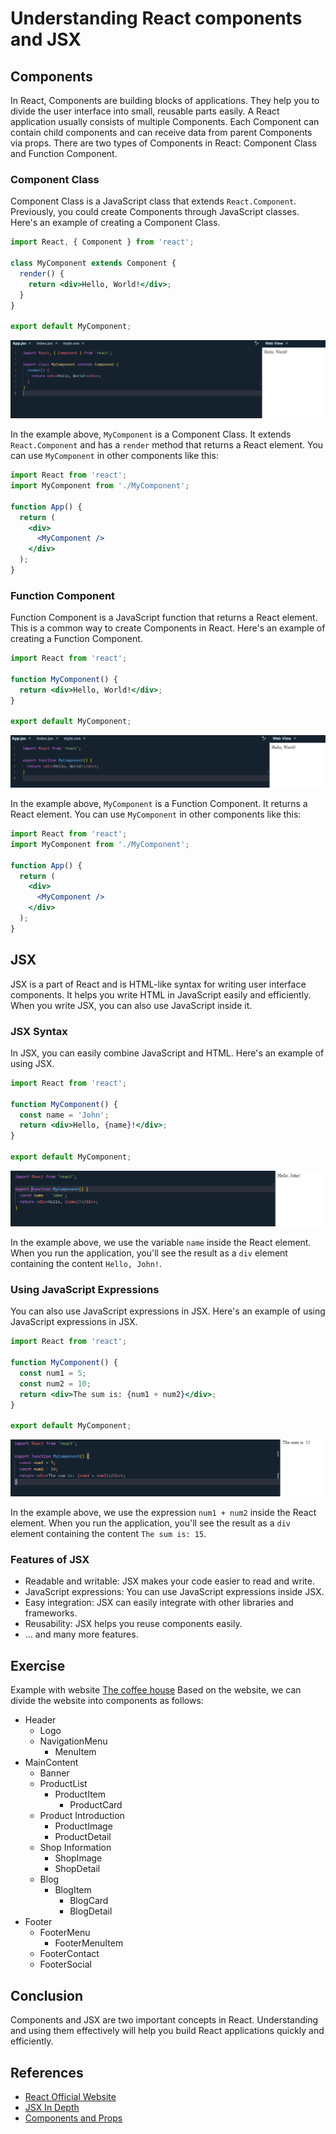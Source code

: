 # Understanding React components and JSX

## Components

In React, Components are building blocks of applications. They help you to divide the user interface into small, reusable parts easily. A React application usually consists of multiple Components. Each Component can contain child components and can receive data from parent Components via props. There are two types of Components in React: Component Class and Function Component.

### Component Class

Component Class is a JavaScript class that extends `React.Component`. Previously, you could create Components through JavaScript classes. Here's an example of creating a Component Class.

```jsx
import React, { Component } from 'react';

class MyComponent extends Component {
  render() {
    return <div>Hello, World!</div>;
  }
}

export default MyComponent;
```

![1710729076876](image/Day-02-UnderstandingReactcomponentsandJSX/1710729076876.png)

In the example above, `MyComponent` is a Component Class. It extends `React.Component` and has a `render` method that returns a React element. You can use `MyComponent` in other components like this:

```jsx
import React from 'react';
import MyComponent from './MyComponent';

function App() {
  return (
    <div>
      <MyComponent />
    </div>
  );
}
```

### Function Component

Function Component is a JavaScript function that returns a React element. This is a common way to create Components in React. Here's an example of creating a Function Component.

```jsx
import React from 'react';

function MyComponent() {
  return <div>Hello, World!</div>;
}

export default MyComponent;
```

![1710729218874](image/Day-02-UnderstandingReactcomponentsandJSX/1710729218874.png)

In the example above, `MyComponent` is a Function Component. It returns a React element. You can use `MyComponent` in other components like this:

```jsx
import React from 'react';
import MyComponent from './MyComponent';

function App() {
  return (
    <div>
      <MyComponent />
    </div>
  );
}
```

## JSX

JSX is a part of React and is HTML-like syntax for writing user interface components. It helps you write HTML in JavaScript easily and efficiently. When you write JSX, you can also use JavaScript inside it.

### JSX Syntax

In JSX, you can easily combine JavaScript and HTML. Here's an example of using JSX.

```jsx
import React from 'react';

function MyComponent() {
  const name = 'John';
  return <div>Hello, {name}!</div>;
}

export default MyComponent;

```

![1710729311537](image/Day-02-UnderstandingReactcomponentsandJSX/1710729311537.png)

In the example above, we use the variable `name` inside the React element. When you run the application, you'll see the result as a `div` element containing the content `Hello, John!`.

### Using JavaScript Expressions

You can also use JavaScript expressions in JSX. Here's an example of using JavaScript expressions in JSX.

```jsx
import React from 'react';

function MyComponent() {
  const num1 = 5;
  const num2 = 10;
  return <div>The sum is: {num1 + num2}</div>;
}

export default MyComponent;
```

![1710729336040](image/Day-02-UnderstandingReactcomponentsandJSX/1710729336040.png)

In the example above, we use the expression `num1 + num2` inside the React element. When you run the application, you'll see the result as a `div` element containing the content `The sum is: 15`.

### Features of JSX

- Readable and writable: JSX makes your code easier to read and write.
- JavaScript expressions: You can use JavaScript expressions inside JSX.
- Easy integration: JSX can easily integrate with other libraries and frameworks.
- Reusability: JSX helps you reuse components easily.
- ... and many more features.

## Exercise

Example with website [The coffee house](https://www.thecoffeehouse.com/)
Based on the website, we can divide the website into components as follows:

- Header
  - Logo
  - NavigationMenu
    - MenuItem
- MainContent
  - Banner
  - ProductList
    - ProductItem
      - ProductCard
  - Product Introduction
    - ProductImage
    - ProductDetail
  - Shop Information
    - ShopImage
    - ShopDetail
  - Blog
    - BlogItem
      - BlogCard
      - BlogDetail
- Footer
  - FooterMenu
    - FooterMenuItem
  - FooterContact
  - FooterSocial

## Conclusion

Components and JSX are two important concepts in React. Understanding and using them effectively will help you build React applications quickly and efficiently.

## References

- [React Official Website](https://reactjs.org/)
- [JSX In Depth](https://reactjs.org/docs/jsx-in-depth.html)
- [Components and Props](https://reactjs.org/docs/components-and-props.html)
